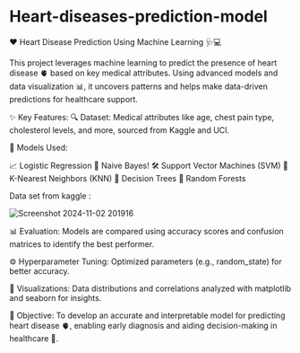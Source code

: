 # Heart-diseases-prediction-model


❤️ Heart Disease Prediction Using Machine Learning 🩺💻


This project leverages machine learning to predict the presence of heart disease 🫀 based on key medical attributes. Using advanced models and data visualization 📊, it uncovers patterns and helps make data-driven predictions for healthcare support.



✨ Key Features:
🔍 Dataset: Medical attributes like age, chest pain type, cholesterol levels, and more, sourced from Kaggle and UCI.



🧠 Models Used:

📈 Logistic Regression
🤖 Naive Bayes!
🛠️ Support Vector Machines (SVM)
👣 K-Nearest Neighbors (KNN)
🌳 Decision Trees
🌲 Random Forests


Data set from kaggle : 


![Screenshot 2024-11-02 201916](https://github.com/user-attachments/assets/8e6a7503-046f-4987-bf5c-bdd800797abc)


📊 Evaluation: Models are compared using accuracy scores and confusion matrices to identify the best performer.

⚙️ Hyperparameter Tuning: Optimized parameters (e.g., random_state) for better accuracy.

🎨 Visualizations: Data distributions and correlations analyzed with matplotlib and seaborn for insights.

🎯 Objective:
To develop an accurate and interpretable model for predicting heart disease 🫀, enabling early diagnosis and aiding decision-making in healthcare 🏥.





